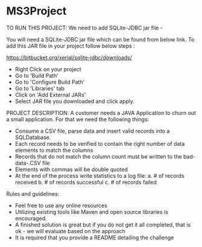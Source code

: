 # MS3Project
TO RUN THIS PROJECT: 
We need  to add SQLite-JDBC jar file -

You will need a SQLite-JDBC jar file which can be found from below link. To add this JAR file in your project follow below steps :

https://bitbucket.org/xerial/sqlite-jdbc/downloads/

- Right Click on your project
- Go to 'Build Path'
- Go to 'Configure Build Path'
- Go to 'Libraries' tab
- Click on 'Add External JARs'
- Select JAR file you downloaded and click apply.

PROJECT DESCRIPTION: 
A customer needs a JAVA Application to churn out a small application. For that we need the following things:
- Consume a CSV file, parse data and insert valid records into a SQLDatabase.
- Each record needs to be verified to contain the right number of data elements to match the columns
- Records that do not match the column count must be written to the bad-data-.CSV file
- Elements with commas will be double quoted
- At the end of the process write statistics to a log file:
  a. # of records received
  b. # of records successful
  c. # of records failed

Rules and guidelines:
- Feel free to use any online resources
- Utilizing existing tools like Maven and open source libraries is encouraged.
- A finished solution is great but if you do not get it all completed, that is ok - we will evaluate based on the approach
- It is required that you provide a README detailing the challenge
